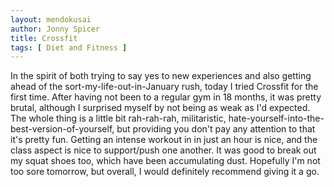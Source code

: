 ```yaml
---
layout: mendokusai
author: Jonny Spicer
title: Crossfit
tags: [ Diet and Fitness ]
---
```

In the spirit of both trying to say yes to new experiences and also getting ahead of the sort-my-life-out-in-January rush, today I tried Crossfit for the first time. After having not
been to a regular gym in 18 months, it was pretty brutal, although I surprised myself by not being as weak as I'd expected. The whole thing is a little bit rah-rah-rah, militaristic,
hate-yourself-into-the-best-version-of-yourself, but providing you don't pay any attention to that it's pretty fun. Getting an intense workout in in just an hour is nice, and the class
aspect is nice to support/push one another. It was good to break out my squat shoes too, which have been accumulating dust. Hopefully I'm not too sore tomorrow, but overall, I would
definitely recommend giving it a go.
